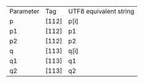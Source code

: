 <table>
<tr><td>Parameter</td><td>Tag</td><td>UTF8 equivalent string</td></tr>
<tr><td>p</td><td>[112]</td><td>p[i]</td></tr>
<tr><td>p1</td><td>[112]</td><td>p1</td></tr>
<tr><td>p2</td><td>[112]</td><td>p2</td></tr>
<tr><td>q</td><td>[113]</td><td>q[i]</td></tr>
<tr><td>q1</td><td>[113]</td><td>q1</td></tr>
<tr><td>q2</td><td>[113]</td><td>q2</td></tr>
</table>
